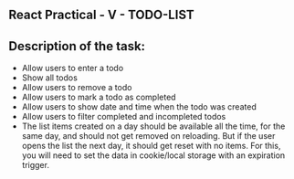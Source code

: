 ## React Practical - V - TODO-LIST

## Description of the task:

- Allow users to enter a todo
- Show all todos
- Allow users to remove a todo
- Allow users to mark a todo as completed
- Allow users to show date and time when the todo was created
- Allow users to filter completed and incompleted todos
- The list items created on a day should be available all the time, for the same day, and should not get removed on reloading. But if the user opens the list the next day, it should get reset with no items. For this, you will need to set the data in cookie/local storage with an expiration trigger.
